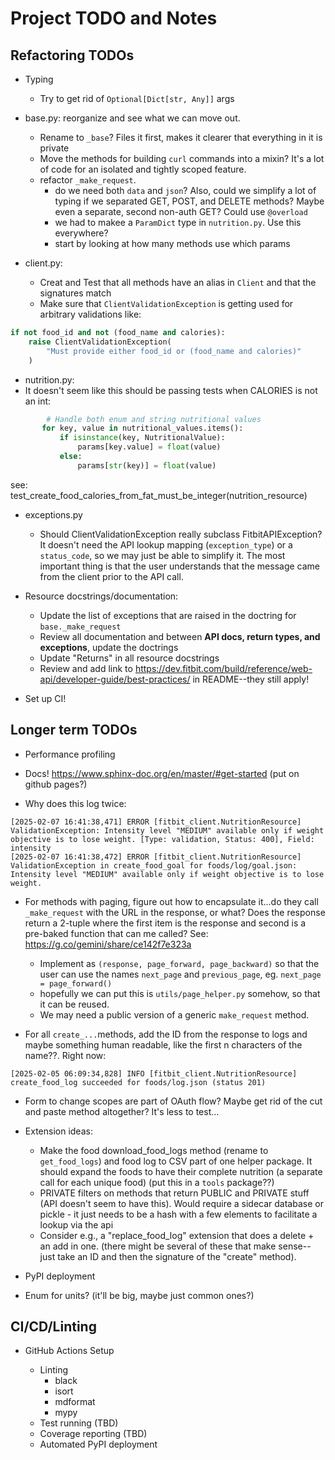 # Project TODO and Notes

## Refactoring TODOs

- Typing

  - Try to get rid of `Optional[Dict[str, Any]]` args

- base.py: reorganize and see what we can move out.

  - Rename to `_base`? Files it first, makes it clearer that everything in it is
    private
  - Move the methods for building `curl` commands into a mixin? It's a lot of
    code for an isolated and tightly scoped feature.
  - refactor `_make_request`.
    - do we need both `data` and `json`? Also, could we simplify a lot of typing
      if we separated GET, POST, and DELETE methods? Maybe even a separate,
      second non-auth GET? Could use `@overload`
    - we had to makee a `ParamDict` type in `nutrition.py`. Use this everywhere?
    - start by looking at how many methods use which params

- client.py:

  - Creat and Test that all methods have an alias in `Client` and that the
    signatures match
  - Make sure that `ClientValidationException` is getting used for arbitrary
    validations like:

```python
if not food_id and not (food_name and calories):
    raise ClientValidationException(
        "Must provide either food_id or (food_name and calories)"
    )
```

- nutrition.py:
- It doesn't seem like this should be passing tests when CALORIES is not an int:

```python
        # Handle both enum and string nutritional values
       for key, value in nutritional_values.items():
           if isinstance(key, NutritionalValue):
               params[key.value] = float(value)
           else:
               params[str(key)] = float(value)
```

see: test_create_food_calories_from_fat_must_be_integer(nutrition_resource)

- exceptions.py

  - Should ClientValidationException really subclass FitbitAPIException? It
    doesn't need the API lookup mapping (`exception_type`) or a `status_code`,
    so we may just be able to simplify it. The most important thing is that the
    user understands that the message came from the client prior to the API
    call.

- Resource docstrings/documentation:

  - Update the list of exceptions that are raised in the doctring for
    `base._make_request`
  - Review all documentation and between **API docs, return types, and
    exceptions**, update the doctrings
  - Update "Returns" in all resource docstrings
  - Review and add link to
    https://dev.fitbit.com/build/reference/web-api/developer-guide/best-practices/
    in README--they still apply!

- Set up CI!

## Longer term TODOs

- Performance profiling

- Docs! https://www.sphinx-doc.org/en/master/#get-started (put on github pages?)

- Why does this log twice:

```log
[2025-02-07 16:41:38,471] ERROR [fitbit_client.NutritionResource] ValidationException: Intensity level "MEDIUM" available only if weight objective is to lose weight. [Type: validation, Status: 400], Field: intensity
[2025-02-07 16:41:38,472] ERROR [fitbit_client.NutritionResource] ValidationException in create_food_goal for foods/log/goal.json: Intensity level "MEDIUM" available only if weight objective is to lose weight.

```

- For methods with paging, figure out how to encapsulate it...do they call
  `_make_request` with the URL in the response, or what? Does the response
  return a 2-tuple where the first item is the response and second is a
  pre-baked function that can me called? See:
  https://g.co/gemini/share/ce142f7e323a

  - Implement as `(response, page_forward, page_backward)` so that the user can
    use the names `next_page` and `previous_page`, eg.
    `next_page = page_forward()`
  - hopefully we can put this is `utils/page_helper.py` somehow, so that it can
    be reused.
  - We may need a public version of a generic `make_request` method.

- For all `create_...`methods, add the ID from the response to logs and maybe
  something human readable, like the first n characters of the name??. Right
  now:

```log
[2025-02-05 06:09:34,828] INFO [fitbit_client.NutritionResource] create_food_log succeeded for foods/log.json (status 201)
```

- Form to change scopes are part of OAuth flow? Maybe get rid of the cut and
  paste method altogether? It's less to test...

- Extension ideas:

  - Make the food download_food_logs method (rename to `get_food_logs`) and food
    log to CSV part of one helper package. It should expand the foods to have
    their complete nutrition (a separate call for each unique food) (put this in
    a `tools` package??)
  - PRIVATE filters on methods that return PUBLIC and PRIVATE stuff (API doesn't
    seem to have this). Would require a sidecar database or pickle - it just
    needs to be a hash with a few elements to facilitate a lookup via the api
  - Consider e.g., a "replace_food_log" extension that does a delete + an add in
    one. (there might be several of these that make sense--just take an ID and
    then the signature of the "create" method).

- PyPI deployment

- Enum for units? (it'll be big, maybe just common ones?)

## CI/CD/Linting

- GitHub Actions Setup

  - Linting
    - black
    - isort
    - mdformat
    - mypy
  - Test running (TBD)
  - Coverage reporting (TBD)
  - Automated PyPI deployment
